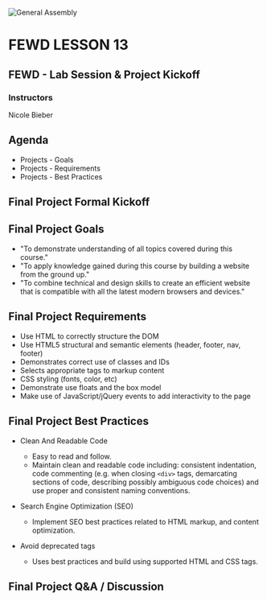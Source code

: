 ![General Assembly](../assets/images/ga.png)
# FEWD LESSON 13

## FEWD - Lab Session & Project Kickoff

### Instructors
Nicole Bieber



## Agenda
<aside class="notes"></aside>

* Projects - Goals
* Projects - Requirements
* Projects - Best Practices
<!--* Lab Session - The Memory Game-->
<!--* CSS Background Position-->
<!--* One-to-Ones (During Lab Session)-->



## Final Project Formal Kickoff



## Final Project Goals

* "To demonstrate understanding of all topics covered during this course."
* "To apply knowledge gained during this course by building a website from the ground up."
* "To combine technical and design skills to create an efficient website that is compatible with all the latest modern browsers and devices."



## Final Project Requirements
<aside class="notes"></aside>

* Use HTML to correctly structure the DOM
* Use HTML5 structural and semantic elements (header, footer, nav, footer)
* Demonstrates correct use of classes and IDs
* Selects appropriate tags to markup content
* CSS styling (fonts, color, etc)
* Demonstrate use floats and the box model
* Make use of JavaScript/jQuery events to add interactivity to the page



## Final Project Best Practices

* Clean And Readable Code
  * Easy to read and follow. 
  * Maintain clean and readable code including: consistent indentation, code commenting (e.g. when closing ```<div>``` tags, demarcating sections of code, describing possibly ambiguous code choices) and use proper and consistent naming conventions.

* Search Engine Optimization (SEO)
  * Implement SEO best practices related to HTML markup, and content optimization.

* Avoid deprecated tags
  * Uses best practices and build using supported HTML and CSS tags.



<!--## CSS - background-position-->
<!--<aside class="notes"></aside>-->

<!--HTML-->

<!--```-->
<!--<div id="cards"></div>-->
<!--<div id="clubKing"></div>-->
<!--```-->

<!--CSS-->

<!--```-->
<!--#cards {-->
<!--  background-image: url('http://ga-students.github.io/FEWD_HK_5/lesson11/labs/matching/images/classic-playing-cards.png');-->
<!--  width: 950px;-->
<!--  height: 392px;-->
<!--}-->

<!--#clubKing {-->
<!--  background-image: url('http://ga-students.github.io/FEWD_HK_5/lesson11/labs/matching/images/classic-playing-cards.png');-->
<!--  width: 71px;-->
<!--  height: 96px;-->
<!--  background-position: -877px -1px;-->
<!--}-->
<!--```-->



<!--## Lab - The Memory Game-->



<!--## The Memory Game-->
<!--<aside class="notes"></aside>-->

<!--![GeneralAssemb.ly](../assets/images/icons/exercise_icon_md.png)-->

<!--How to start?-->

<!--1. Write pseudo code (20 mins)-->
<!--1. HTML and CSS (30 mins) first and JS last (60-90 mins)-->



## Final Project Q&A / Discussion
<aside class="notes"></aside>
